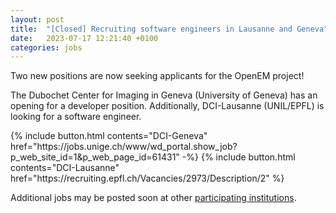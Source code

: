 ```yaml
---
layout: post
title:  "[Closed] Recruiting software engineers in Lausanne and Geneva"
date:   2023-07-17 12:21:40 +0100
categories: jobs
---
```

Two new positions are now seeking applicants for the OpenEM project!

The Dubochet Center for Imaging in Geneva (University of Geneva) has an opening for a developer position.
Additionally, DCI-Lausanne (UNIL/EPFL) is looking for a software engineer.

<div class="center">
{% include button.html contents="DCI-Geneva" href="https://jobs.unige.ch/www/wd_portal.show_job?p_web_site_id=1&p_web_page_id=61431" -%}
{% include button.html contents="DCI-Lausanne" href="https://recruiting.epfl.ch/Vacancies/2973/Description/2" %}
</div>

Additional jobs may be posted soon at other [participating institutions](/members).
